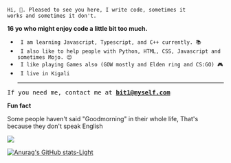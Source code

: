 <code>Hi, 👋. Pleased to see you here, I write code, sometimes it works and sometimes it don't.</code>

<b>16 yo who might enjoy code a little bit too much.</b>


<ul>
  <li><code> I am learning Javascript, Typescript, and C++ currently. 📚</code> </li>
  <li><code> I also like to help people with Python, HTML, CSS, Javascript and sometimes Mojo. 😊</code> </li>
  <li><code> I like playing Games also (GOW mostly and Elden ring and CS:GO) 🎮</code></li>
  <li><code> I live in Kigali</code> </li>
  <hr/>
</ul>


<pre>If you need me, contact me at <a href="mailto:bit1@myself.com"><b>bit1@myself.com</b></a></pre>

<b> Fun fact </b>
<p> Some people haven't said "Goodmorning" in their whole life, That's because they don't speak English </P

<hr/>
<picture>
<source
  srcset="https://github-readme-stats.vercel.app/api?username=kratosix&show_icons=true&theme=dark"
  media="(prefers-color-scheme: dark)"
/>
<source
  srcset="https://github-readme-stats.vercel.app/api?username=kratosix&show_icons=true"
  media="(prefers-color-scheme: light), (prefers-color-scheme: no-preference)"
/>
<img src="https://github-readme-stats.vercel.app/api?username=kratosix&show_icons=true" />
</picture>

[![Anurag's GitHub stats-Light](https://github-readme-stats.vercel.app/api?username=kratosix&show_icons=true&theme=default#gh-light-mode-only)](https://github.com/anuraghazra/github-readme-stats#gh-light-mode-only)
